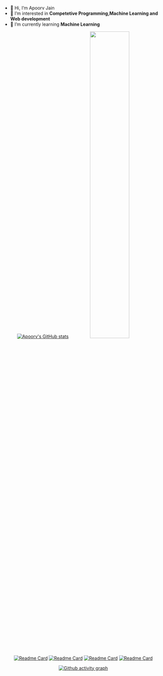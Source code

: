 - 👋 Hi, I’m Apoorv Jain
- 👀 I’m interested in **Competetive Programming,Machine Learning and Web development**
- 🌱 I’m currently learning **Machine Learning**


<div align="center">

[![Apoorv's GitHub stats](https://github-readme-stats.vercel.app/api?username=apoorv-14200&show_icons=true&theme=radical)](https://github.com/apoorv-14200/github-readme-stats)
<img width="49.5%" src="http://github-readme-streak-stats.herokuapp.com?user=apoorv-14200&theme=radical" />

<!-- [![Top Langs](https://github-readme-stats.vercel.app/api/top-langs/?username=apoorv-14200&langs_count=8&theme=radical)](https://github.com/apoorv-14200/github-readme-stats)

 -->
[![Readme Card](https://github-readme-stats.vercel.app/api/pin/?username=apoorv-14200&repo=Pixelate2021-PathplanningBot&theme=radical)](https://github.com/apoorv-14200/Pixelate2021-PathplanningBot)
[![Readme Card](https://github-readme-stats.vercel.app/api/pin/?username=apoorv-14200&repo=React-To-do-list&theme=radical)](https://github.com/apoorv-14200/https://github.com/apoorv-14200/React-To-do-list)
[![Readme Card](https://github-readme-stats.vercel.app/api/pin/?username=apoorv-14200&repo=ReactTicTacToe&theme=radical)](https://github.com/apoorv-14200/ReactTicTacToe)
[![Readme Card](https://github-readme-stats.vercel.app/api/pin/?username=apoorv-14200&repo=eCommerce-React&theme=radical)](https://github.com/apoorv-14200/eCommerce-React)

[![Github activity graph](https://activity-graph.herokuapp.com/graph?username=apoorv-14200&theme=dark&hide_border=true&color=BDDFFF&line=6E93B5&point=BDDFFF)](https://git.io/apoorv-14200&hide_border=true)

</div>
<!---
apoorv-14200/apoorv-14200 is a ✨ special ✨ repository because its `README.md` (this file) appears on your GitHub profile.
You can click the Preview link to take a look at your changes.
--->
